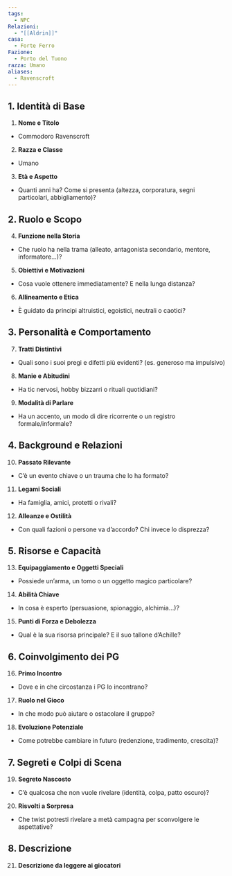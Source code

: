 ```yaml
---
tags:
  - NPC
Relazioni:
  - "[[Aldrin]]"
casa:
  - Forte Ferro
Fazione:
  - Porto del Tuono
razza: Umano
aliases:
  - Ravenscroft
---
```

## 1. Identità di Base

1. **Nome e Titolo**
- Commodoro Ravenscroft

2. **Razza e Classe**
- Umano

3. **Età e Aspetto**
- Quanti anni ha? Come si presenta (altezza, corporatura, segni particolari, abbigliamento)?


## 2. Ruolo e Scopo

4. **Funzione nella Storia**
- Che ruolo ha nella trama (alleato, antagonista secondario, mentore, informatore…)?

5. **Obiettivi e Motivazioni**
- Cosa vuole ottenere immediatamente? E nella lunga distanza?

6. **Allineamento e Etica**
- È guidato da principi altruistici, egoistici, neutrali o caotici?


## 3. Personalità e Comportamento

7. **Tratti Distintivi**
- Quali sono i suoi pregi e difetti più evidenti? (es. generoso ma impulsivo)

8. **Manie e Abitudini**
- Ha tic nervosi, hobby bizzarri o rituali quotidiani?

9. **Modalità di Parlare**
- Ha un accento, un modo di dire ricorrente o un registro formale/informale?


## 4. Background e Relazioni

10. **Passato Rilevante**
- C’è un evento chiave o un trauma che lo ha formato?

11. **Legami Sociali**
- Ha famiglia, amici, protetti o rivali?

12. **Alleanze e Ostilità**
- Con quali fazioni o persone va d’accordo? Chi invece lo disprezza?


## 5. Risorse e Capacità

13. **Equipaggiamento e Oggetti Speciali**
- Possiede un’arma, un tomo o un oggetto magico particolare?

14. **Abilità Chiave**
- In cosa è esperto (persuasione, spionaggio, alchimia…)?

15. **Punti di Forza e Debolezza**
- Qual è la sua risorsa principale? E il suo tallone d’Achille?


## 6. Coinvolgimento dei PG

16. **Primo Incontro**
- Dove e in che circostanza i PG lo incontrano?

17. **Ruolo nel Gioco**
- In che modo può aiutare o ostacolare il gruppo?

18. **Evoluzione Potenziale**
- Come potrebbe cambiare in futuro (redenzione, tradimento, crescita)?


## 7. Segreti e Colpi di Scena

19. **Segreto Nascosto**
- C’è qualcosa che non vuole rivelare (identità, colpa, patto oscuro)?

20. **Risvolti a Sorpresa**
- Che twist potresti rivelare a metà campagna per sconvolgere le aspettative?

## 8. Descrizione
21. **Descrizione da leggere ai giocatori**
